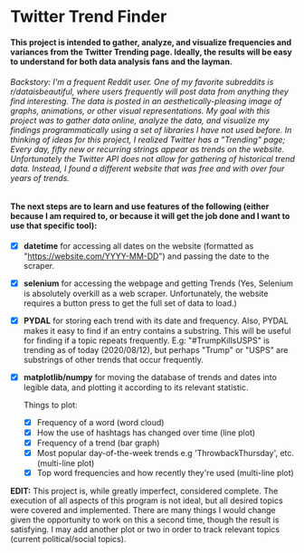 # Twitter Trend Finder

#### This project is intended to gather, analyze, and visualize frequencies and variances from the Twitter Trending page. Ideally, the results will be easy to understand for both data analysis fans and the layman.

###### Backstory: I'm a frequent Reddit user. One of my favorite subreddits is r/dataisbeautiful, where users frequently will post data from anything they find interesting. The data is posted in an aesthetically-pleasing image of graphs, animations, or other visual representations. My goal with this project was to gather data online, analyze the data, and visualize my findings programmatically using a set of libraries I have not used before. In thinking of ideas for this project, I realized Twitter has a "Trending" page; Every day, fifty new or recurring strings appear as trends on the website. Unfortunately the Twitter API does not allow for gathering of historical trend data. Instead, I found a different website that was free and with over four years of trends.

#### The next steps are to learn and use features of the following (either because I am required to, or because it will get the job done and I want to use that specific tool):
- [x] **datetime** for accessing all dates on the website (formatted as "https://website.com/YYYY-MM-DD") and passing the date to the scraper.
- [x] **selenium** for accessing the webpage and getting Trends
      (Yes, Selenium is absolutely overkill as a web scraper. Unfortunately, the website requires a button press to get the full set of data to load.)
- [x] **PYDAL** for storing each trend with its date and frequency. Also, PYDAL makes it easy to find if an entry contains a substring. This will be useful for finding if a topic repeats frequently. E.g: "#TrumpKillsUSPS" is trending as of today (2020/08/12), but perhaps "Trump" or "USPS" are substrings of other trends that occur frequently.
- [x] **matplotlib/numpy** for moving the database of trends and dates into legible data, and plotting it according to its relevant statistic.

	Things to plot:
	- [x] Frequency of a word (word cloud)
	- [x] How the use of hashtags has changed over time (line plot)
	- [x] Frequency of a trend (bar graph)
	- [x] Most popular day-of-the-week trends e.g 'ThrowbackThursday', etc. (multi-line plot)
	- [x] Top word frequencies and how recently they're used (multi-line plot)

**EDIT:** This project is, while greatly imperfect, considered complete. The execution of all aspects of this program is not ideal, but all desired topics were covered and implemented. There are many things I would change given the opportunity to work on this a second time, though the result is satisfying. I may add another plot or two in order to track relevant topics (current political/social topics).
